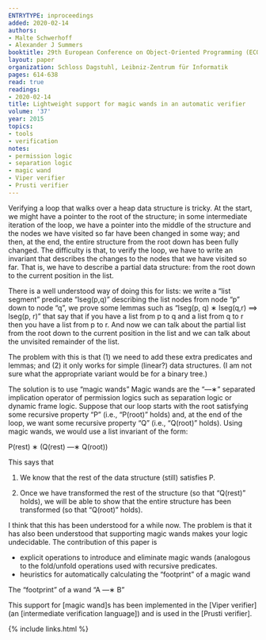 ```yaml
---
ENTRYTYPE: inproceedings
added: 2020-02-14
authors:
- Malte Schwerhoff
- Alexander J Summers
booktitle: 29th European Conference on Object-Oriented Programming (ECOOP 2015)
layout: paper
organization: Schloss Dagstuhl, Leibniz-Zentrum für Informatik
pages: 614-638
read: true
readings:
- 2020-02-14
title: Lightweight support for magic wands in an automatic verifier
volume: '37'
year: 2015
topics:
- tools
- verification
notes:
- permission logic
- separation logic
- magic wand
- Viper verifier
- Prusti verifier
---
```


Verifying a loop that walks over a heap data structure is tricky.  At the
start, we might have a pointer to the root of the structure; in some
intermediate iteration of the loop, we have a pointer into the middle of the
structure and the nodes we have visited so far have been changed in some way;
and then, at the end, the entire structure from the root down has been fully
changed.  The difficulty is that, to verify the loop, we have to write an
invariant that describes the changes to the nodes that we have visited so far.
That is, we have to describe a partial data structure: from the root down to
the current position in the list.

There is a well understood way of doing this for lists: we write a “list
segment” predicate “lseg(p,q)” describing the list nodes from node “p” down to
node “q”, we prove some lemmas such as “lseg(p, q) ∗ lseg(q,r) ==> lseg(p, r)”
that say that if you have a list from p to q and a list from q to r then you
have a list from p to r.  And now we can talk about the partial list from the
root down to the current position in the list and we can talk about the
unvisited remainder of the list.

The problem with this is that (1)  we need to add these extra predicates and
lemmas; and (2) it only works for simple (linear?) data structures.  (I am not
sure what the appropriate variant would be for a binary tree.)

The solution is to use “magic wands” Magic wands are the “—∗” separated
implication operator of permission logics such as separation logic or dynamic
frame logic.  Suppose that our loop starts with the root satisfying some
recursive property “P” (i.e., “P(root)” holds) and, at the end of the loop, we
want some recursive property “Q” (i.e., “Q(root)” holds).  Using magic wands,
we would use a list invariant of the form:


P(rest) ∗ (Q(rest) ––∗ Q(root))

This says that

1. We know that the rest of the data structure (still) satisfies P.

2. Once we have transformed the rest of the structure (so that “Q(rest)”
   holds), we will be able to show that the entire structure has been
   transformed (so that “Q(root)” holds).

I think that this has been understood for a while now.  The problem is that it
has also been understood that supporting magic wands makes your logic
undecidable.  The contribution of this paper is

- explicit operations to introduce and eliminate magic wands (analogous to the
  fold/unfold operations used with recursive predicates.
- heuristics for automatically calculating the “footprint” of a magic wand

The “footprint” of a wand “A ––∗ B”

This support for [magic wand]s has been implemented in the [Viper verifier] (an
[intermediate verification language]) and is used in the [Prusti verifier].

{% include links.html %}
